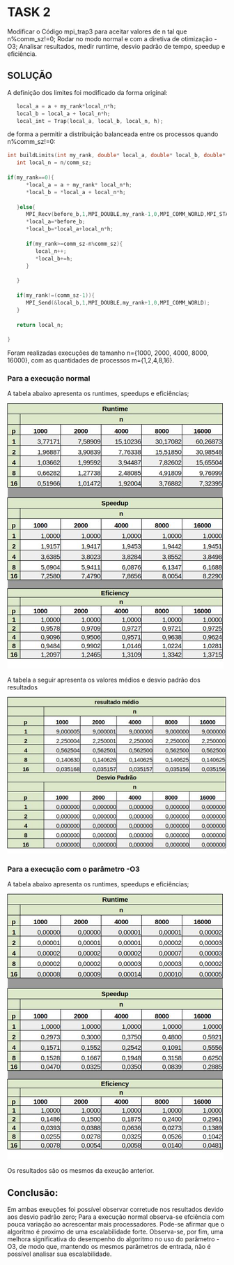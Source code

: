 # TASK 2

Modificar o Código mpi_trap3 para aceitar valores de n tal que n%comm_sz!=0;
Rodar no modo normal e com a diretiva de otimização -O3;
Analisar resultados, medir runtime, desvio padrão de tempo, speedup e eficiência.

## SOLUÇÃO

A definição dos limites foi modificado da forma original:
```c
   local_a = a + my_rank*local_n*h;
   local_b = local_a + local_n*h;
   local_int = Trap(local_a, local_b, local_n, h);
```
de forma a permitir a distribuição balanceada entre os processos quando n%comm_sz!=0:

```c
int buildLimits(int my_rank, double* local_a, double* local_b, double* before_b, int a,double h, int comm_sz, int n){
   int local_n = n/comm_sz;

if(my_rank==0){
      *local_a = a + my_rank* local_n*h;
      *local_b = *local_a + local_n*h;

   }else{
      MPI_Recv(before_b,1,MPI_DOUBLE,my_rank-1,0,MPI_COMM_WORLD,MPI_STATUS_IGNORE);
      *local_a=*before_b;
      *local_b=*local_a+local_n*h;

      if(my_rank>=comm_sz-n%comm_sz){
         local_n++;
         *local_b+=h;
      }

   }

   if(my_rank!=(comm_sz-1)){
      MPI_Send(&local_b,1,MPI_DOUBLE,my_rank+1,0,MPI_COMM_WORLD);
   }

   return local_n;

}
```

Foram realizadas execuções de tamanho n={1000, 2000, 4000, 8000, 16000}, com as quantidades de processos m={1,2,4,8,16}.

### Para a execução normal

A tabela abaixo apresenta os runtimes, speedups e eficiências;

![text](https://github.com/rafaelfreesz/DCC125ParallelProgramming/blob/master/MPI/Task_2/Stats_1.jpg)

A tabela a seguir apresenta os valores médios e desvio padrão dos resultados

![text](https://github.com/rafaelfreesz/DCC125ParallelProgramming/blob/master/MPI/Task_2/Stats_2.jpg)

### Para a execução com o parâmetro -O3

A tabela abaixo apresenta os runtimes, speedups e eficiências;

![text](https://github.com/rafaelfreesz/DCC125ParallelProgramming/blob/master/MPI/Task_2/Stats_1_O3.jpg)

Os resultados são os mesmos da exeução anterior.


## Conclusão:

Em ambas exeuções foi possível observar corretude nos resultados devido aos desvio padrão zero;
Para a execução normal observa-se efciência com pouca variação ao acrescentar mais processadores. Pode-se afirmar que o algoritmo é proximo de uma escalabilidade forte.
Observa-se, por fim, uma melhora significativa do desempenho do algoritmo no uso do parâmetro -O3, de modo que, mantendo os mesmos parâmetros de entrada, não é possível analisar sua escalabilidade.







